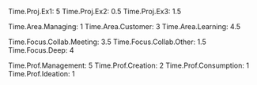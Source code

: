 Time.Proj.Ex1: 5
Time.Proj.Ex2: 0.5
Time.Proj.Ex3: 1.5

Time.Area.Managing: 1
Time.Area.Customer: 3
Time.Area.Learning: 4.5

Time.Focus.Collab.Meeting: 3.5
Time.Focus.Collab.Other: 1.5
Time.Focus.Deep: 4

Time.Prof.Management: 5
Time.Prof.Creation: 2
Time.Prof.Consumption: 1
Time.Prof.Ideation: 1
